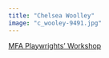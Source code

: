 ```yaml
---
title: "Chelsea Woolley"
image: "c_wooley-9491.jpg"
---
```


[MFA Playwrights’ Workshop](/affiliated-artists/mfa-playwrights-workshop)